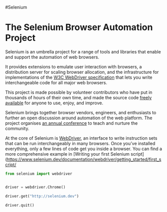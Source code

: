 #Selenium
# The Selenium Browser Automation Project
Selenium is an umbrella project for a range of tools and libraries that enable and support the automation of web browsers.

It provides extensions to emulate user interaction with browsers, a distribution server for scaling browser allocation, and the infrastructure for implementations of the [W3C WebDriver specification](https://www.w3.org/TR/webdriver/) that lets you write interchangeable code for all major web browsers.

This project is made possible by volunteer contributors who have put in thousands of hours of their own time, and made the source code [freely available](https://www.selenium.dev/documentation/about/copyright/#license) for anyone to use, enjoy, and improve.

Selenium brings together browser vendors, engineers, and enthusiasts to further an open discussion around automation of the web platform. The project organises [an annual conference](https://seleniumconf.com/) to teach and nurture the community.

At the core of Selenium is [WebDriver](https://www.selenium.dev/documentation/webdriver/), an interface to write instruction sets that can be run interchangeably in many browsers. Once you’ve installed everything, only a few lines of code get you inside a browser. You can find a more comprehensive example in [Writing your first Selenium script](https://www.selenium.dev/documentation/webdriver/getting_started/first_script/

```py
from selenium import webdriver


driver = webdriver.Chrome()

driver.get("http://selenium.dev")

driver.quit()
```


 